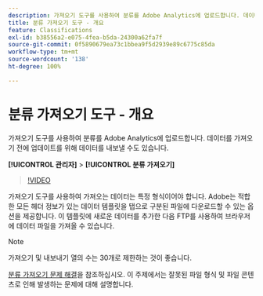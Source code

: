 ```yaml
---
description: 가져오기 도구를 사용하여 분류를 Adobe Analytics에 업로드합니다. 데이터를 가져오기 전에 업데이트를 위해 데이터를 내보낼 수도 있습니다.
title: 분류 가져오기 도구 - 개요
feature: Classifications
exl-id: b38556a2-e075-4fea-b5da-24300a62fa7f
source-git-commit: 0f5890679ea73c1bbea9f5d2939e89c6775c85da
workflow-type: tm+mt
source-wordcount: '138'
ht-degree: 100%

---
```


# 분류 가져오기 도구 - 개요

가져오기 도구를 사용하여 분류를 Adobe Analytics에 업로드합니다. 데이터를 가져오기 전에 업데이트를 위해 데이터를 내보낼 수도 있습니다.

**[!UICONTROL 관리자]** > **[!UICONTROL 분류 가져오기]**

>[!VIDEO](https://video.tv.adobe.com/v/16853/?quality=12)

가져오기 도구를 사용하여 가져오는 데이터는 특정 형식이어야 합니다. Adobe는 적합한 모든 헤더 정보가 있는 데이터 템플릿을 탭으로 구분된 파일에 다운로드할 수 있는 옵션을 제공합니다. 이 템플릿에 새로운 데이터를 추가한 다음 FTP를 사용하여 브라우저에 데이터 파일을 가져올 수 있습니다.

>[!NOTE]
>
>가져오기 및 내보내기 열의 수는 30개로 제한하는 것이 좋습니다.

[분류 가져오기 문제 해결](/help/components/classifications/importer/troubleshooting.md)을 참조하십시오. 이 주제에서는 잘못된 파일 형식 및 파일 콘텐츠로 인해 발생하는 문제에 대해 설명합니다.
